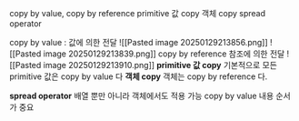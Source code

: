copy by value, copy by reference
primitive 값 copy
객체 copy
spread operator

copy by value : 값에 의한 전달
![[Pasted image 20250129213856.png]]
![[Pasted image 20250129213839.png]]
copy by reference 참조에 의한 전달
![[Pasted image 20250129213910.png]]
**primitive 값 copy**
기본적으로 모든 primitive  값은 copy by value 다
**객체 copy**
객체는 copy by reference 다.


**spread operator**
배열 뿐만 아니라 객체에서도 적용 가능
copy by value
내용 순서가 중요